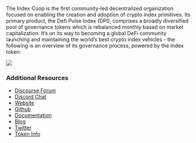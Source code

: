 The Index Coop is the first community-led decentralized organization focused on enabling the creation and adoption of crypto index primitives. Its primary product, the Defi Pulse Index (DPI), comprises a broadly diversified pool of governance tokens which is rebalanced monthly based on market capitalization. It’s on its way to becoming a global DeFi community launching and maintaining the world’s best crypto index vehicles - the following is an overview of its governance process, powered by the Index token:

![](https://i.ibb.co/F8NJM4C/IIP-Flow-White-2.png)

### Additional Resources

* [Discourse Forum](https://gov.indexcoop.com/)
* [Discord Chat](https://discord.com/channels/762061559744299010/762061784379031554)
* [Website](https://www.indexcoop.com/)
* [Github](https://github.com/SetProtocol/index-coop)
* [Documentation](https://docs.indexcoop.com/)
* [Blog](https://www.indexcoop.com/news)
* [Twitter](https://twitter.com/indexcoop)
* [Token Info](https://www.coingecko.com/en/coins/index-cooperative)
